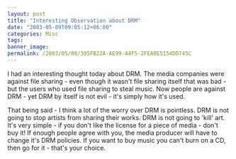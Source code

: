 ```yaml
---
layout: post
title: "Interesting Observation about DRM"
date: "2003-05-09T09:05:12+06:00"
categories: Misc 
tags: 
banner_image: 
permalink: /2003/05/09/395FB22A-AE99-A4F5-2FEA0E5154DD745C
---
```


I had an interesting thought today about DRM. The media companies were against file sharing - even though it wasn't file sharing itself that was bad - but the users who used file sharing to steal music. Now people are against DRM - yet DRM by itself is not evil - it's simply how it's used.

That being said - I think a lot of the worry over DRM is pointless. DRM is not going to stop artists from sharing their works. DRM is not going to 'kill' art. It's very simple - if you don't like the license for a piece of media - don't buy it! If enough people agree with you, the media producer will have to change it's DRM policies. If you want to buy music you can't burn on a CD, then go for it - that's your choice.